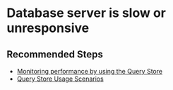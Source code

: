 <properties
	pageTitle="SQL Server Performance/Database server is slow or unresponsive"
	description="SQL Server Performance/Database server is slow or unresponsive"
	service="microsoft.sql"
	resource="servers"
	authors="rohitnayakmsft"
	ms.author="rohitna"
	displayOrder=""
	selfHelpType="generic"
	supportTopicIds="32594719"
	resourceTags=""
	productPesIds="16259"
	cloudEnvironments="public"
	articleId="486b613a-76d3-4da7-b289-05245ed441a2"
/>
# Database server is slow or unresponsive

## **Recommended Steps**

* [Monitoring performance by using the Query Store](https://docs.microsoft.com/sql/relational-databases/performance/monitoring-performance-by-using-the-query-store)
* [Query Store Usage Scenarios](https://docs.microsoft.com/sql/relational-databases/performance/query-store-usage-scenarios)
